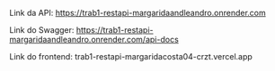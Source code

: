 Link da API: https://trab1-restapi-margaridaandleandro.onrender.com

 Link do Swagger: https://trab1-restapi-margaridaandleandro.onrender.com/api-docs

 Link do frontend: trab1-restapi-margaridacosta04-crzt.vercel.app